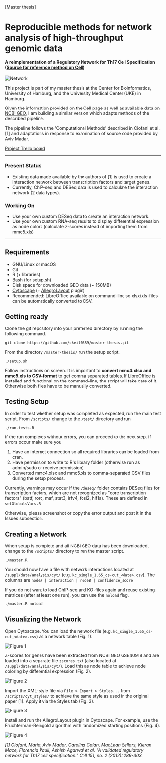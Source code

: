 [Master thesis] 
# Reproducible methods for network analysis of high-throughput genomic data
#### A reimplementation of a Regulatory Network for Th17 Cell Specification ([Source for reference method on Cell](http://www.cell.com/cell/abstract/S0092-8674(12)01123-3))

![Network](https://cloud.githubusercontent.com/assets/8302022/25841548/d1d662fa-34a0-11e7-982b-38ebc0e92349.png)

This project is part of my master thesis at the Center for Bioinformatics, University of Hamburg, and the University Medical Center (UKE) in Hamburg.

Given the information provided on the Cell page as well as [available data on NCBI GEO](https://www.ncbi.nlm.nih.gov/geo/query/acc.cgi?acc=GSE40918), I am building a similar version which adapts methods of the described pipeline.

The pipeline follows the 'Computational Methods' described in Ciofani et al. [1] and adaptations in response to examination of source code provided by Aviv Madar. 

[Project Trello board](https://trello.com/b/E6WcAF7I/th17-regulatory-networks)

---
### Present Status
- Existing data made available by the authors of [1] is used to create a interaction network between transcription factors and target genes.
- Currently, ChIP-seq and DESeq data is used to calculate the interaction network (2 data types).

### Working On
- Use your own custom DESeq data to create an interaction network.
- Use your own custom RNA-seq results to display differential expression as node colors (calculate z-scores instead of importing them from mmc5.xls)

---
## Requirements
- GNU/Linux or macOS
- Git
- R (+ libraries)
- Bash (for setup.sh)
- Disk space for downloaded GEO data (~ 150MB)
- [Cytoscape](https://www.cytoscape.org) (+ [AllegroLayout](http://allegroviva.com/allegrolayout2/) plugin)
- Recommended: LibreOffice available on command-line so xlsx/xls-files can be automatically converted to CSV.

## Getting ready
Clone the git repository into your preferred directory by running the following command.

`git clone https://github.com/ckeil0689/master-thesis.git`

From the directory `/master-thesis/` run the setup script.

`./setup.sh`

Follow instructions on screen. It is important to **convert mmc4.xlsx and mmc5.xls to CSV-format** to get comma separated tables. If LibreOffice is installed and functional on the command-line, the script will take care of it. Otherwise both files have to be manually converted.

## Testing Setup
In order to test whether setup was completed as expected, run the main test script. From `/scripts/` change to the `/test/` directory and run 

`./run-tests.R`

If the run completes without errors, you can proceed to the next step. If errors occur make sure you

1) Have an internet connection so all required libraries can be loaded from cran. 
2) Have permission to write to R's library folder (otherwise run as admin/sudo or receive permission)
3) Converted mmc4.xlsx and mmc5.xls to comma-separated CSV files during the setup process.

Currently, warnings may occur if the `/deseq/` folder contains DESeq files for transcription factors, which are not recognized as "core transcription factors" (batf, rorc, maf, stat3, irfv4, fosl2, hif1a). These are defined in `setGlobalsVars.R`.

Otherwise, please screenshot or copy the error output and post it in the Issues subsection.

## Creating a Network
When setup is complete and all NCBI GEO data has been downloaded, change to the `/scripts/` directory to run the master script.

`./master.R`

You should now have a file with network interactions located at `/suppl/data/analysis/cyt/` (e.g. `kc_single_1.65_cs-cut_<date>.csv`). The columns are `nodeA | interaction | nodeB | confidence_score`

If you do not want to load ChIP-seq and KO-files again and reuse existing matrices (after at least one run), you can use the `noload` flag.

`./master.R noload`

## Visualizing the Network
Open Cytoscape. You can load the network file (e.g. `kc_single_1.65_cs-cut_<date>.csv`) as a network table (Fig. 1).

![Figure 1](https://cloud.githubusercontent.com/assets/8302022/25841549/d1d87bf8-34a0-11e7-841c-e76380dc58c2.png) 

Z-scores for genes have been extracted from NCBI GEO GSE40918 and are loaded into a separate file `zscores.txt` (also located at `/suppl/data/analysis/cyt/`). Load this as node table to achieve node coloring by differential expression (Fig. 2).

![Figure 2](https://cloud.githubusercontent.com/assets/8302022/25841551/d1e33ee4-34a0-11e7-9a60-5eb357c04871.png)


Import the XML-style file via `File > Import > Styles...` from `/scripts/cyt_styles/` to achieve the same style as used in the original paper [1]. Apply it via the Styles tab (Fig. 3).

![Figure 3](https://cloud.githubusercontent.com/assets/8302022/25841547/d1d1cb5a-34a0-11e7-97c4-acdb271c2937.png)

Install and run the AllegroLayout plugin in Cytoscape. For example, use the Fruchterman-Reingold algorithm with randomized starting positions (Fig. 4).

![Figure 4](https://cloud.githubusercontent.com/assets/8302022/25841544/d1c6e640-34a0-11e7-8e19-e8dfcceb9947.png)


*[1] Ciofani, Maria, Aviv Madar, Carolina Galan, MacLean Sellars, Kieran Mace, Florencia Pauli, Ashish Agarwal et al. "A validated regulatory network for Th17 cell specification." Cell 151, no. 2 (2012): 289-303.*
